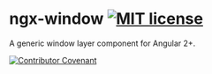 # ngx-window [![MIT license](http://img.shields.io/badge/license-MIT-brightgreen.svg)](http://opensource.org/licenses/MIT)

A generic window layer component for Angular 2+.



[![Contributor Covenant](https://img.shields.io/badge/Contributor%20Covenant-2.1-4baaaa.svg)](CODE_OF_CONDUCT.md)
